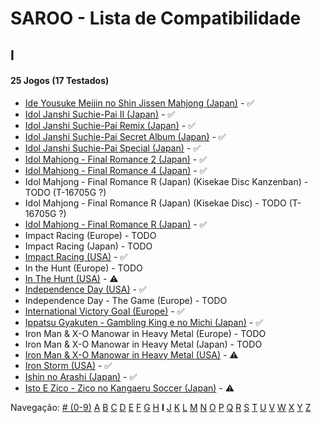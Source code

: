 # SAROO - Lista de Compatibilidade

## I

#### 25 Jogos (17 Testados)

- [Ide Yousuke Meijin no Shin Jissen Mahjong (Japan)](../../../Regions/Retails/Japan/T-1208G/01/README.md) - :white_check_mark:
- [Idol Janshi Suchie-Pai II (Japan)](../../../Regions/Retails/Japan/T-5705G/01/README.md) - :white_check_mark:
- [Idol Janshi Suchie-Pai Remix (Japan)](../../../Regions/Retails/Japan/T-5704G/01/README.md) - :white_check_mark:
- [Idol Janshi Suchie-Pai Secret Album (Japan)](../../../Regions/Retails/Japan/T-5717G/01/README.md) - :white_check_mark:
- [Idol Janshi Suchie-Pai Special (Japan)](../../../Regions/Retails/Japan/T-5701G/01/README.md) - :white_check_mark:
- [Idol Mahjong - Final Romance 2 (Japan)](../../../Regions/Retails/Japan/T-16702G/01/README.md) - :white_check_mark:
- [Idol Mahjong - Final Romance 4 (Japan)](../../../Regions/Retails/Japan/T-3003G/01/README.md) - :white_check_mark:
- Idol Mahjong - Final Romance R (Japan) (Kisekae Disc Kanzenban) - TODO (T-16705G ?)
- Idol Mahjong - Final Romance R (Japan) (Kisekae Disc) - TODO (T-16705G ?)
- [Idol Mahjong - Final Romance R (Japan)](../../../Regions/Retails/Japan/T-16703G/01/README.md) - :white_check_mark:
- Impact Racing (Europe) - TODO
- Impact Racing (Japan) - TODO
- [Impact Racing (USA)](../../../Regions/Retails/USA/T-8139H/01/README.md) - :white_check_mark:
- In the Hunt (Europe) - TODO
- [In The Hunt (USA)](../../../Regions/Retails/USA/T-10001G/01/README.md) - :warning:
- [Independence Day (USA)](../../../Regions/Retails/USA/T-16104H/01/README.md) - :white_check_mark:
- Independence Day - The Game (Europe) - TODO
- [International Victory Goal (Europe)](../../../Regions/Retails/Europe/MK-81105/01/README.md) - :white_check_mark:
- [Ippatsu Gyakuten - Gambling King e no Michi (Japan)](../../../Regions/Retails/Japan/T-29602G/01/README.md) - :white_check_mark:
- Iron Man & X-O Manowar in Heavy Metal (Europe) - TODO
- Iron Man & X-O Manowar in Heavy Metal (Japan) - TODO
- [Iron Man & X-O Manowar in Heavy Metal (USA)](../../../Regions/Retails/USA/T-8119H/01/README.md) - :warning:
- [Iron Storm (USA)](../../../Regions/Retails/USA/T-12701H/01/README.md) - :white_check_mark:
- [Ishin no Arashi (Japan)](../../../Regions/Retails/Japan/T-7645G/01/README.md) - :white_check_mark:
- [Isto E Zico - Zico no Kangaeru Soccer (Japan)](../../../Regions/Retails/Japan/T-18802G/01/README.md) - :warning:

Navegação:
[# (0-9)](./09.md) [A](./A.md) [B](./B.md) [C](./C.md) [D](./D.md) [E](./E.md) [F](./F.md) [G](./G.md) [H](./H.md) **I** [J](./J.md) [K](./K.md) [L](./L.md) [M](./M.md) [N](./N.md) [O](./O.md) [P](./P.md) [Q](./Q.md) [R](./R.md) [S](./S.md) [T](./T.md) [U](./U.md) [V](./V.md) [W](./W.md) [X](./X.md) [Y](./Y.md) [Z](./Z.md)
